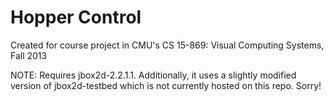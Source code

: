 Hopper Control
=============

Created for course project in CMU's CS 15-869: Visual Computing Systems, Fall 2013

NOTE: Requires jbox2d-2.2.1.1. Additionally, it uses a slightly modified version of jbox2d-testbed which is not currently hosted on this repo. Sorry!
